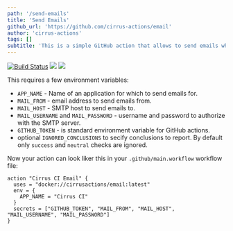 ```yaml
---
path: '/send-emails'
title: 'Send Emails'
github_url: 'https://github.com/cirrus-actions/email'
author: 'cirrus-actions'
tags: []
subtitle: 'This is a simple GitHub action that allows to send emails when a GitHub Check Suite completes.'
---
```


[![Build Status](https://api.cirrus-ci.com/github/cirrus-actions/email.svg)](https://cirrus-ci.com/github/cirrus-actions/email) [![](https://images.microbadger.com/badges/version/cirrusactions/email.svg)](https://microbadger.com/images/cirrusactions/email) [![](https://images.microbadger.com/badges/image/cirrusactions/email.svg)](https://microbadger.com/images/cirrusactions/email)

This requires a few environment variables:

- `APP_NAME` - Name of an application for which to send emails for.
- `MAIL_FROM` - email address to send emails from.
- `MAIL_HOST` - SMTP host to send emails to.
- `MAIL_USERNAME` and `MAIL_PASSWORD` - username and password to authorize with the SMTP server.
- `GITHUB_TOKEN` - is standard environment variable for GitHub actions.
- optional `IGNORED_CONCLUSIONS` to secify conclusions to report. By default only `success` and `neutral` checks are ignored.

Now your action can look liker this in your `.github/main.workflow` workflow file:

```
action "Cirrus CI Email" {
  uses = "docker://cirrusactions/email:latest"
  env = {
    APP_NAME = "Cirrus CI"
  }
  secrets = ["GITHUB_TOKEN", "MAIL_FROM", "MAIL_HOST", "MAIL_USERNAME", "MAIL_PASSWORD"]
}
```
